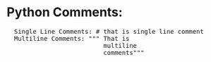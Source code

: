 # Python Comments:
  <pre>
  Single Line Comments: # that is single line comment
  Multiline Comments: """ That is
                          multiline
                          comments"""
  </pre>

